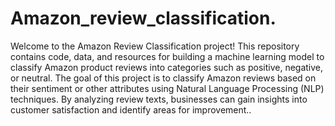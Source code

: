 # Amazon_review_classification.
Welcome to the Amazon Review Classification project! This repository contains code, data, and resources for building a machine learning model to classify Amazon product reviews into categories such as positive, negative, or neutral.
The goal of this project is to classify Amazon reviews based on their sentiment or other attributes using Natural Language Processing (NLP) techniques. By analyzing review texts, businesses can gain insights into customer satisfaction and identify areas for improvement..
